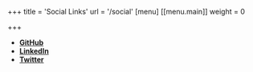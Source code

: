 +++
title = 'Social Links'
url = '/social'
[menu]
[[menu.main]]
  weight = 0

+++

- **[GitHub](https://www.github.com/vintageplayer)**
- **[LinkedIn](https://www.linkedin.com/in/adityag2511/)**
- **[Twitter](https://www.twitter.com/artsofbaniya)**
